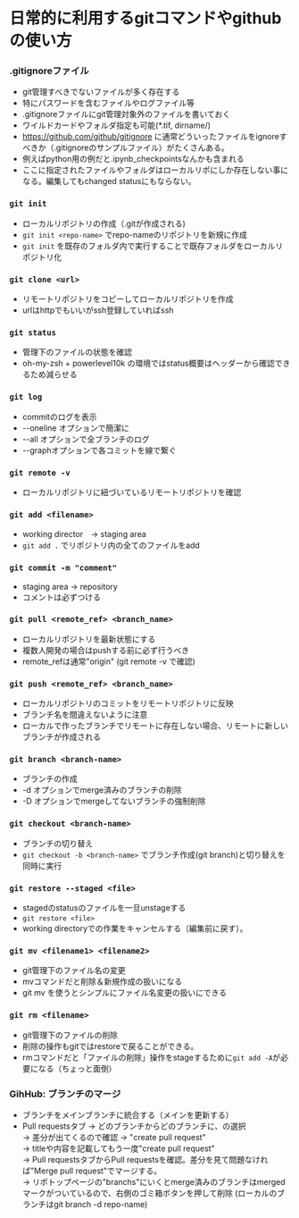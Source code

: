 # 日常的に利用するgitコマンドやgithubの使い方

### .gitignoreファイル
- git管理すべきでないファイルが多く存在する
- 特にパスワードを含むファイルやログファイル等
- .gitignoreファイルにgit管理対象外のファイルを書いておく
- ワイルドカードやフォルダ指定も可能(*.tif, dirname/)
- https://github.com/github/gitignore に通常どういったファイルをignoreすべきか（.gitignoreのサンプルファイル）がたくさんある。
- 例えばpython用の例だと.ipynb_checkpointsなんかも含まれる
- ここに指定されたファイルやフォルダはローカルリポにしか存在しない事になる。編集してもchanged statusにもならない。
### `git init`  
- ローカルリポジトリの作成（.gitが作成される)
- `git init <repo-name>` でrepo-nameのリポジトリを新規に作成
- `git init` を既存のフォルダ内で実行することで既存フォルダをローカルリポジトリ化

### `git clone <url>`
- リモートリポジトリをコピーしてローカルリポジトリを作成
- urlはhttpでもいいがssh登録していればssh


### `git status`
- 管理下のファイルの状態を確認
- oh-my-zsh + powerlevel10k の環境ではstatus概要はヘッダーから確認できるため減らせる

### `git log`
- commitのログを表示
- --oneline オプションで簡潔に
- --all オプションで全ブランチのログ
- --graphオプションで各コミットを線で繋ぐ

### `git remote -v`
- ローカルリポジトリに紐づいているリモートリポジトリを確認

### `git add <filename>`
- working director　-> staging area
- `git add .` でリポジトリ内の全てのファイルをadd


### `git commit -m "comment"`
- staging area -> repository
- コメントは必ずつける

### `git pull <remote_ref> <branch_name>` 
- ローカルリポジトリを最新状態にする
- 複数人開発の場合はpushする前に必ず行うべき
- remote_refは通常"origin" (git remote -v で確認)

### `git push <remote_ref> <branch_name>`
- ローカルリポジトリのコミットをリモートリポジトリに反映
- ブランチ名を間違えないように注意
- ローカルで作ったブランチでリモートに存在しない場合、リモートに新しいブランチが作成される

### `git branch <branch-name>`
- ブランチの作成
- -d オプションでmerge済みのブランチの削除
- -D オプションでmergeしてないブランチの強制削除

### `git checkout <branch-name>`
- ブランチの切り替え
- `git checkout -b <branch-name>` でブランチ作成(git branch)と切り替えを同時に実行


### `git restore --staged <file>`
- stagedのstatusのファイルを一旦unstageする
- `git restore <file>`
- working directoryでの作業をキャンセルする（編集前に戻す）。


### `git mv <filename1> <filename2>`
- git管理下のファイル名の変更
- mvコマンドだと削除＆新規作成の扱いになる
- git mv を使うとシンプルにファイル名変更の扱いにできる

### `git rm <filename>`
- git管理下のファイルの削除
- 削除の操作もgitではrestoreで戻ることができる。
- rmコマンドだと「ファイルの削除」操作をstageするために`git add -A`が必要になる（ちょっと面倒）


### GihHub: ブランチのマージ
- ブランチをメインブランチに統合する（メインを更新する）
- Pull requestsタブ -> どのブランチからどのブランチに、の選択  
-> 差分が出てくるので確認 -> "create pull request"  
-> titleや内容を記載してもう一度"create pull request"  
-> Pull requestsタブからPull requestsを確認。差分を見て問題なければ"Merge pull request"でマージする。  
-> リポトップページの"branchs"にいくとmerge済みのブランチはmergedマークがついているので、右側のゴミ箱ボタンを押して削除 (ローカルのブランチはgit branch -d repo-name)